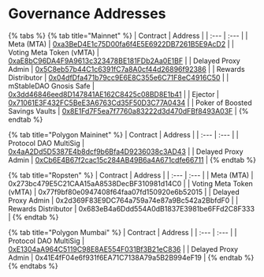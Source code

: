 # Governance Addresses

{% tabs %}
{% tab title="Mainnet" %}
| Contract | Address |
| :--- | :--- |
| Meta \(MTA\) | [0xa3BeD4E1c75D00fa6f4E5E6922DB7261B5E9AcD2](https://etherscan.io/token/0xa3BeD4E1c75D00fa6f4E5E6922DB7261B5E9AcD2) |
| Voting Meta Token \(vMTA\) | [0xaE8bC96DA4F9A9613c323478BE181FDb2Aa0E1BF](https://etherscan.io/address/0xae8bc96da4f9a9613c323478be181fdb2aa0e1bf) |
| Delayed Proxy Admin | [0x5C8eb57b44C1c6391fC7a8A0cf44d26896f92386](https://etherscan.io/address/0x5C8eb57b44C1c6391fC7a8A0cf44d26896f92386) |
| Rewards Distributor | [0x04dfDfa471b79cc9E6E8C355e6C71F8eC4916C50](https://etherscan.io/address/0x04dfDfa471b79cc9E6E8C355e6C71F8eC4916C50) |
| mStableDAO Gnosis Safe | [0x3dd46846eed8D147841AE162C8425c08BD8E1b41](https://etherscan.io/address/0x3dd46846eed8D147841AE162C8425c08BD8E1b41) |
| Ejector | [0x71061E3F432FC5BeE3A6763Cd35F50D3C77A0434](https://etherscan.io/address/0x71061e3f432fc5bee3a6763cd35f50d3c77a0434) |
| Poker of Boosted Savings Vaults | [0x8E1Fd7F5ea7f7760a83222d3d470dFBf8493A03F](https://etherscan.io/address/0x8E1Fd7F5ea7f7760a83222d3d470dFBf8493A03F) |
{% endtab %}

{% tab title="Polygon Maininet" %}
| Contract | Address |
| :--- | :--- |
| Protocol DAO MultiSig | [0x4aA2Dd5D5387E4b8dcf9b6Bfa4D9236038c3AD43](https://wallet.gnosis.pm/#/wallet/0x4aA2Dd5D5387E4b8dcf9b6Bfa4D9236038c3AD43) |
| Delayed Proxy Admin | [0xCb6E4B67f2cac15c284AB49B6a4A671cdfe66711](https://explorer-mainnet.maticvigil.com/address/0xCb6E4B67f2cac15c284AB49B6a4A671cdfe66711/contracts) |
{% endtab %}

{% tab title="Ropsten" %}
| Contract | Address |
| :--- | :--- |
| Meta \(MTA\) | 0x273bc479E5C21CAA15aA8538DecBF310981d14C0 |
| Voting Meta Token \(vMTA\) | 0x77f9bf80e0947408f64faa07fd150920e6b52015 |
| Delayed Proxy Admin | 0x2d369F83E9DC764a759a74e87a9Bc542a2BbfdF0 |
| Rewards Distributor | 0x683eB4a6Ddd554A0dB1837E3981be6FFd2C8F333 |
{% endtab %}

{% tab title="Polygon Mumbai" %}
| Contract | Address |
| :--- | :--- |
| Protocol DAO MultiSig | [0xE1304aA964C5119C98E8AE554F031Bf3B21eC836](https://wallet.gnosis.pm/#/wallet/0xE1304aA964C5119C98E8AE554F031Bf3B21eC836) |
| Delayed Proxy Admin | 0x41E4fF04e6f931f6EA71C7138A79a5B2B994eF19 |
{% endtab %}
{% endtabs %}



